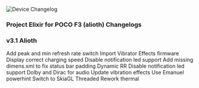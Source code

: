 ![Device Changelog](https://i.imgur.com/C0Wcdr5.png)

### Project Elixir for POCO F3 (alioth) Changelogs

### v3.1 Alioth

Add peak and min refresh rate switch
Import Vibrator Effects firmware
Display correct charging speed
Disable notification led support
Add missing dimens.xml to fix status bar padding
Dynamic RR
Disable notification led support
Dolby and Dirac for audio
Update vibration effects
Use Emanuel powerhint
Switch to SkiaGL Threaded
Rework thermal

